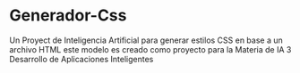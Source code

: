 # Generador-Css
Un Proyect de Inteligencia Artificial para generar estilos CSS en base a un archivo HTML este modelo es creado como proyecto para la Materia de IA 3 Desarrollo de Aplicaciones Inteligentes 
